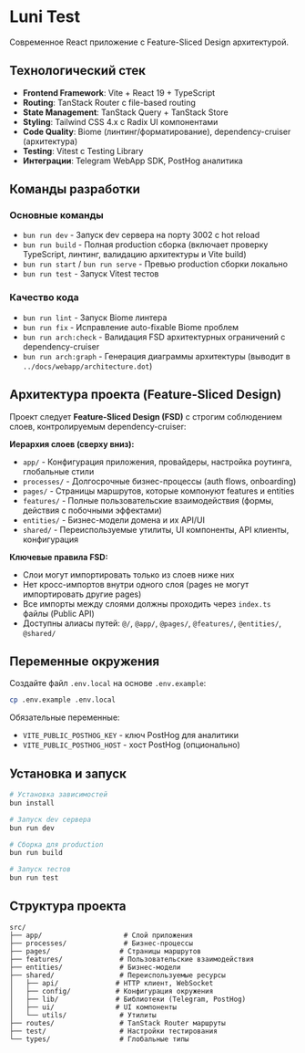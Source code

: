 # Luni Test

Современное React приложение с Feature-Sliced Design архитектурой.

## Технологический стек

- **Frontend Framework**: Vite + React 19 + TypeScript
- **Routing**: TanStack Router с file-based routing
- **State Management**: TanStack Query + TanStack Store
- **Styling**: Tailwind CSS 4.x с Radix UI компонентами
- **Code Quality**: Biome (линтинг/форматирование), dependency-cruiser (архитектура)
- **Testing**: Vitest с Testing Library
- **Интеграции**: Telegram WebApp SDK, PostHog аналитика

## Команды разработки

### Основные команды
- `bun run dev` - Запуск dev сервера на порту 3002 с hot reload
- `bun run build` - Полная production сборка (включает проверку TypeScript, линтинг, валидацию архитектуры и Vite build)
- `bun run start` / `bun run serve` - Превью production сборки локально
- `bun run test` - Запуск Vitest тестов

### Качество кода
- `bun run lint` - Запуск Biome линтера
- `bun run fix` - Исправление auto-fixable Biome проблем
- `bun run arch:check` - Валидация FSD архитектурных ограничений с dependency-cruiser
- `bun run arch:graph` - Генерация диаграммы архитектуры (выводит в `../docs/webapp/architecture.dot`)

## Архитектура проекта (Feature-Sliced Design)

Проект следует **Feature-Sliced Design (FSD)** с строгим соблюдением слоев, контролируемым dependency-cruiser:

**Иерархия слоев (сверху вниз):**
- `app/` - Конфигурация приложения, провайдеры, настройка роутинга, глобальные стили
- `processes/` - Долгосрочные бизнес-процессы (auth flows, onboarding)
- `pages/` - Страницы маршрутов, которые компонуют features и entities
- `features/` - Полные пользовательские взаимодействия (формы, действия с побочными эффектами)
- `entities/` - Бизнес-модели домена и их API/UI
- `shared/` - Переиспользуемые утилиты, UI компоненты, API клиенты, конфигурация

**Ключевые правила FSD:**
- Слои могут импортировать только из слоев ниже них
- Нет кросс-импортов внутри одного слоя (pages не могут импортировать другие pages)
- Все импорты между слоями должны проходить через `index.ts` файлы (Public API)
- Доступны алиасы путей: `@/`, `@app/`, `@pages/`, `@features/`, `@entities/`, `@shared/`

## Переменные окружения

Создайте файл `.env.local` на основе `.env.example`:

```bash
cp .env.example .env.local
```

Обязательные переменные:
- `VITE_PUBLIC_POSTHOG_KEY` - ключ PostHog для аналитики
- `VITE_PUBLIC_POSTHOG_HOST` - хост PostHog (опционально)

## Установка и запуск

```bash
# Установка зависимостей
bun install

# Запуск dev сервера
bun run dev

# Сборка для production
bun run build

# Запуск тестов
bun run test
```

## Структура проекта

```
src/
├── app/                    # Слой приложения
├── processes/              # Бизнес-процессы
├── pages/                 # Страницы маршрутов
├── features/              # Пользовательские взаимодействия
├── entities/              # Бизнес-модели
├── shared/                # Переиспользуемые ресурсы
│   ├── api/              # HTTP клиент, WebSocket
│   ├── config/           # Конфигурация окружения
│   ├── lib/              # Библиотеки (Telegram, PostHog)
│   ├── ui/               # UI компоненты
│   └── utils/             # Утилиты
├── routes/                # TanStack Router маршруты
├── test/                  # Настройки тестирования
└── types/                 # Глобальные типы
```
